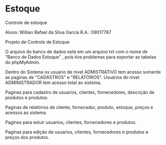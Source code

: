 # Estoque
Controle de estoque

Aluno: Willian Rafael da Silva Garcia
R.A.: 09017787

Projeto de Controle de Estoque

O arquivo do banco de dados está em um arquivo txt com o nome de "Banco de Dados Estoque" , 
pois tive problemas para exportar as tabelas do phpMyAdmin.

Dentro do Sistema os usuario de nivel ADMISTRATIVO tem acesso somente as paginas de "CADASTROS" e "RELATÓRIOS".
Usuários do nivel ADMINISTRADOR tem acesso total ao sistema.

Paginas para cadastro de usuarios, clientes, fornecedores, descrição de produtos e produtos.

Paginas de relatórios de cliente, fornecedor, produto, estoque, preços e acessos ao sistema.

Paginas para exluir usuarios, clientes, fornecedores e produtos.

Paginas para edição de usuarios, clientes, fornecedores e produtos e preços dos produtos.
